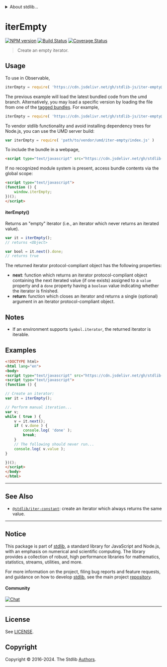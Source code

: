 <!--

@license Apache-2.0

Copyright (c) 2018 The Stdlib Authors.

Licensed under the Apache License, Version 2.0 (the "License");
you may not use this file except in compliance with the License.
You may obtain a copy of the License at

   http://www.apache.org/licenses/LICENSE-2.0

Unless required by applicable law or agreed to in writing, software
distributed under the License is distributed on an "AS IS" BASIS,
WITHOUT WARRANTIES OR CONDITIONS OF ANY KIND, either express or implied.
See the License for the specific language governing permissions and
limitations under the License.

-->


<details>
  <summary>
    About stdlib...
  </summary>
  <p>We believe in a future in which the web is a preferred environment for numerical computation. To help realize this future, we've built stdlib. stdlib is a standard library, with an emphasis on numerical and scientific computation, written in JavaScript (and C) for execution in browsers and in Node.js.</p>
  <p>The library is fully decomposable, being architected in such a way that you can swap out and mix and match APIs and functionality to cater to your exact preferences and use cases.</p>
  <p>When you use stdlib, you can be absolutely certain that you are using the most thorough, rigorous, well-written, studied, documented, tested, measured, and high-quality code out there.</p>
  <p>To join us in bringing numerical computing to the web, get started by checking us out on <a href="https://github.com/stdlib-js/stdlib">GitHub</a>, and please consider <a href="https://opencollective.com/stdlib">financially supporting stdlib</a>. We greatly appreciate your continued support!</p>
</details>

# iterEmpty

[![NPM version][npm-image]][npm-url] [![Build Status][test-image]][test-url] [![Coverage Status][coverage-image]][coverage-url] <!-- [![dependencies][dependencies-image]][dependencies-url] -->

> Create an empty iterator.

<!-- Section to include introductory text. Make sure to keep an empty line after the intro `section` element and another before the `/section` close. -->

<section class="intro">

</section>

<!-- /.intro -->

<!-- Package usage documentation. -->



<section class="usage">

## Usage

To use in Observable,

```javascript
iterEmpty = require( 'https://cdn.jsdelivr.net/gh/stdlib-js/iter-empty@umd/browser.js' )
```
The previous example will load the latest bundled code from the umd branch. Alternatively, you may load a specific version by loading the file from one of the [tagged bundles](https://github.com/stdlib-js/iter-empty/tags). For example,

```javascript
iterEmpty = require( 'https://cdn.jsdelivr.net/gh/stdlib-js/iter-empty@v0.2.1-umd/browser.js' )
```

To vendor stdlib functionality and avoid installing dependency trees for Node.js, you can use the UMD server build:

```javascript
var iterEmpty = require( 'path/to/vendor/umd/iter-empty/index.js' )
```

To include the bundle in a webpage,

```html
<script type="text/javascript" src="https://cdn.jsdelivr.net/gh/stdlib-js/iter-empty@umd/browser.js"></script>
```

If no recognized module system is present, access bundle contents via the global scope:

```html
<script type="text/javascript">
(function () {
    window.iterEmpty;
})();
</script>
```

#### iterEmpty()

Returns an "empty" iterator (i.e., an iterator which never returns an iterated value).

```javascript
var it = iterEmpty();
// returns <Object>

var bool = it.next().done;
// returns true
```

The returned iterator protocol-compliant object has the following properties:

-   **next**: function which returns an iterator protocol-compliant object containing the next iterated value (if one exists) assigned to a `value` property and a `done` property having a `boolean` value indicating whether the iterator is finished.
-   **return**: function which closes an iterator and returns a single (optional) argument in an iterator protocol-compliant object.

</section>

<!-- /.usage -->

<!-- Package usage notes. Make sure to keep an empty line after the `section` element and another before the `/section` close. -->

<section class="notes">

## Notes

-   If an environment supports `Symbol.iterator`, the returned iterator is iterable.

</section>

<!-- /.notes -->

<!-- Package usage examples. -->

<section class="examples">

## Examples

<!-- eslint no-undef: "error" -->

```html
<!DOCTYPE html>
<html lang="en">
<body>
<script type="text/javascript" src="https://cdn.jsdelivr.net/gh/stdlib-js/iter-empty@umd/browser.js"></script>
<script type="text/javascript">
(function () {

// Create an iterator:
var it = iterEmpty();

// Perform manual iteration...
var v;
while ( true ) {
    v = it.next();
    if ( v.done ) {
        console.log( 'done' );
        break;
    }
    // The following should never run...
    console.log( v.value );
}

})();
</script>
</body>
</html>
```

</section>

<!-- /.examples -->

<!-- Section to include cited references. If references are included, add a horizontal rule *before* the section. Make sure to keep an empty line after the `section` element and another before the `/section` close. -->

<section class="references">

</section>

<!-- /.references -->

<!-- Section for related `stdlib` packages. Do not manually edit this section, as it is automatically populated. -->

<section class="related">

* * *

## See Also

-   <span class="package-name">[`@stdlib/iter-constant`][@stdlib/iter/constant]</span><span class="delimiter">: </span><span class="description">create an iterator which always returns the same value.</span>

</section>

<!-- /.related -->

<!-- Section for all links. Make sure to keep an empty line after the `section` element and another before the `/section` close. -->


<section class="main-repo" >

* * *

## Notice

This package is part of [stdlib][stdlib], a standard library for JavaScript and Node.js, with an emphasis on numerical and scientific computing. The library provides a collection of robust, high performance libraries for mathematics, statistics, streams, utilities, and more.

For more information on the project, filing bug reports and feature requests, and guidance on how to develop [stdlib][stdlib], see the main project [repository][stdlib].

#### Community

[![Chat][chat-image]][chat-url]

---

## License

See [LICENSE][stdlib-license].


## Copyright

Copyright &copy; 2016-2024. The Stdlib [Authors][stdlib-authors].

</section>

<!-- /.stdlib -->

<!-- Section for all links. Make sure to keep an empty line after the `section` element and another before the `/section` close. -->

<section class="links">

[npm-image]: http://img.shields.io/npm/v/@stdlib/iter-empty.svg
[npm-url]: https://npmjs.org/package/@stdlib/iter-empty

[test-image]: https://github.com/stdlib-js/iter-empty/actions/workflows/test.yml/badge.svg?branch=v0.2.1
[test-url]: https://github.com/stdlib-js/iter-empty/actions/workflows/test.yml?query=branch:v0.2.1

[coverage-image]: https://img.shields.io/codecov/c/github/stdlib-js/iter-empty/main.svg
[coverage-url]: https://codecov.io/github/stdlib-js/iter-empty?branch=main

<!--

[dependencies-image]: https://img.shields.io/david/stdlib-js/iter-empty.svg
[dependencies-url]: https://david-dm.org/stdlib-js/iter-empty/main

-->

[chat-image]: https://img.shields.io/gitter/room/stdlib-js/stdlib.svg
[chat-url]: https://app.gitter.im/#/room/#stdlib-js_stdlib:gitter.im

[stdlib]: https://github.com/stdlib-js/stdlib

[stdlib-authors]: https://github.com/stdlib-js/stdlib/graphs/contributors

[umd]: https://github.com/umdjs/umd
[es-module]: https://developer.mozilla.org/en-US/docs/Web/JavaScript/Guide/Modules

[deno-url]: https://github.com/stdlib-js/iter-empty/tree/deno
[deno-readme]: https://github.com/stdlib-js/iter-empty/blob/deno/README.md
[umd-url]: https://github.com/stdlib-js/iter-empty/tree/umd
[umd-readme]: https://github.com/stdlib-js/iter-empty/blob/umd/README.md
[esm-url]: https://github.com/stdlib-js/iter-empty/tree/esm
[esm-readme]: https://github.com/stdlib-js/iter-empty/blob/esm/README.md
[branches-url]: https://github.com/stdlib-js/iter-empty/blob/main/branches.md

[stdlib-license]: https://raw.githubusercontent.com/stdlib-js/iter-empty/main/LICENSE

<!-- <related-links> -->

[@stdlib/iter/constant]: https://github.com/stdlib-js/iter-constant/tree/umd

<!-- </related-links> -->

</section>

<!-- /.links -->

